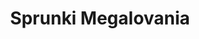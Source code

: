---
slug: sprunki-megalovania-2128
title: Sprunki Megalovania
description: "Sprunki Megalovania is an exciting online game. Play for free directly in your browser!"
icon: /images/popular_mods/Sprunki Megalovania.png
url: https://wowtbc.net/sprunkin/sprunki-megalovania/index.html
previewImage: /images/popular_mods/Sprunki Megalovania.png
type: popular mods

# SEO配置
seo:
  title: "Sprunki Megalovania - Play Free Online Game | Fun Browser Games"
  description: "Sprunki Megalovania - Play this fun online game for free in your browser. No download required!"
  ogImage: "/images/popular_mods/Sprunki Megalovania.png"
  keywords: "sprunki-megalovania-2128, online game, browser game, free game, popular mods game, play online"

videoUrls:
  - https://www.youtube.com/embed/example1
  - https://www.youtube.com/embed/example2

whyPlay:
  title: "Why Play Sprunki Megalovania?"
  items:
    - "Immersive Gameplay: Sprunki Megalovania offers an engaging and immersive gaming experience that will keep you entertained for hours"
    - "Challenging Levels: Test your skills with increasingly difficult challenges and obstacles"
    - "Beautiful Graphics: Enjoy stunning visuals and smooth animations that bring the game world to life"
    - "Regular Updates: New content and features are added regularly to keep the game fresh and exciting"
    - "Free to Play: Experience all the fun without spending a penny"
    - "Community Features: Connect with other players, share strategies, and compete for high scores"
    - "Cross-Platform: Play on any device with a web browser, no downloads required"

features:
  title: "Key Features of Sprunki Megalovania"
  image: "/images/popular_mods/Sprunki Megalovania.png"
  items:
    - "Intuitive Controls: Easy to learn controls make Sprunki Megalovania accessible for players of all skill levels"
    - "Multiple Game Modes: Enjoy various gameplay options that provide different challenges and experiences"
    - "Character Customization: Personalize your gaming experience with unique characters and items"
    - "Achievement System: Complete special tasks to earn rewards and recognition"
    - "Leaderboards: Compete with players worldwide and see who can achieve the highest scores"

characteristics:
  title: "Game Characteristics"
  image: "/images/popular_mods/Sprunki Megalovania.png"
  items:
    - "Genre: Popular mods game with elements of strategy and skill"
    - "Difficulty: Suitable for both casual gamers and those seeking a challenge"
    - "Play Time: Quick sessions or extended gameplay, depending on your preference"
    - "Art Style: Vibrant and engaging visuals that enhance the gaming experience"
    - "Sound Design: Immersive audio that complements the gameplay perfectly"

info: "Sprunki Megalovania is an exciting online game that offers players a unique and engaging gaming experience. With its intuitive controls, stunning visuals, and challenging gameplay, Sprunki Megalovania provides hours of entertainment for players of all ages and skill levels. Whether you're looking for a quick gaming session during a break or an extended play session, Sprunki Megalovania delivers an immersive experience that will keep you coming back for more. The game features multiple levels of increasing difficulty, ensuring that players are constantly challenged as they progress. With regular updates adding new content and features, Sprunki Megalovania remains fresh and exciting, providing endless entertainment options for its growing community of players."

howToPlayIntro: "Welcome to Sprunki Megalovania! This guide will walk you through the basics and help you master the game. Whether you're a beginner or looking to improve your skills, these tips and instructions will enhance your gaming experience."

howToPlaySteps:
  - title: "Getting Started"
    description: "Begin your Sprunki Megalovania adventure by familiarizing yourself with the controls. Use your keyboard or mouse to navigate through the game interface. The tutorial will guide you through the basic mechanics and help you understand the objectives."
  - title: "Understanding the Objectives"
    description: "In Sprunki Megalovania, your main goal is to progress through levels by completing specific objectives. Each level presents unique challenges that require different strategies and approaches."
  - title: "Mastering the Controls"
    description: "Practice using the controls to improve your precision and reaction time. Sprunki Megalovania requires quick reflexes and strategic thinking to overcome obstacles and defeat opponents."
  - title: "Utilizing Power-ups"
    description: "Collect power-ups throughout the game to enhance your abilities and overcome difficult challenges. Each power-up offers unique advantages that can be crucial for success."
  - title: "Developing Strategies"
    description: "As you progress in Sprunki Megalovania, develop effective strategies for different scenarios. Analyze patterns, anticipate challenges, and adapt your approach to maximize your performance."

faq:
  title: "Frequently Asked Questions about Sprunki Megalovania"
  items:
    - question: "Is Sprunki Megalovania free to play?"
      answer: "Yes, Sprunki Megalovania is completely free to play directly in your web browser. No downloads or purchases are required to enjoy the full game experience."
    - question: "Can I play Sprunki Megalovania on mobile devices?"
      answer: "Yes, Sprunki Megalovania is optimized for both desktop and mobile play. You can enjoy the game on any device with a web browser and internet connection."
    - question: "Are there any in-game purchases?"
      answer: "While Sprunki Megalovania is free to play, there may be optional in-game purchases available for cosmetic items or additional features that don't affect core gameplay."
    - question: "How often is Sprunki Megalovania updated?"
      answer: "The developers regularly update Sprunki Megalovania with new content, features, and improvements based on player feedback and game performance."
    - question: "Can I play Sprunki Megalovania offline?"
      answer: "Currently, Sprunki Megalovania requires an internet connection to play as it's a browser-based online game."
    - question: "Is Sprunki Megalovania suitable for children?"
      answer: "Yes, Sprunki Megalovania is designed to be family-friendly and suitable for players of all ages."
    - question: "How do I report bugs or issues?"
      answer: "If you encounter any problems while playing Sprunki Megalovania, you can report them through the game's support page or contact the developers directly through their website."
    - question: "Still Have Questions?"
      answer: "If you have additional questions about Sprunki Megalovania that aren't covered in this FAQ, please visit our support center or contact our customer service team for assistance."
---